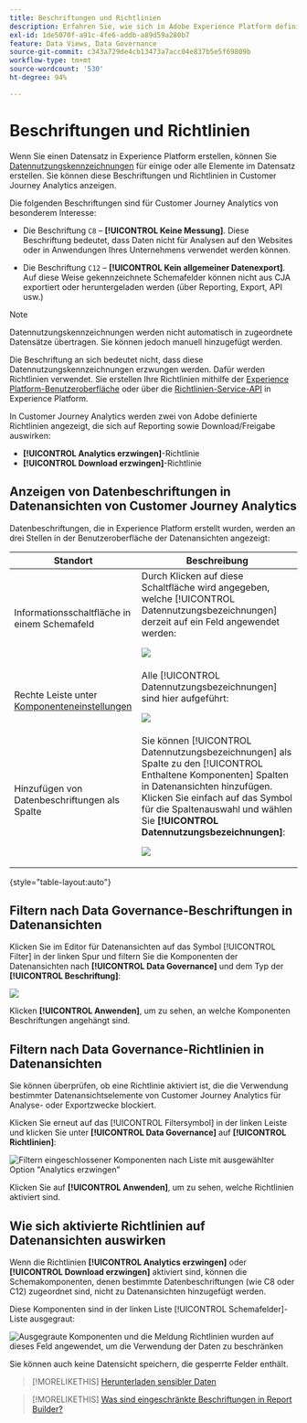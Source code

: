 ```yaml
---
title: Beschriftungen und Richtlinien
description: Erfahren Sie, wie sich in Adobe Experience Platform definierte Datenbeschriftungen und Richtlinien auf Datenansichten und Berichte in Customer Journey Analytics auswirken.
exl-id: 1de5070f-a91c-4fe6-addb-a89d59a280b7
feature: Data Views, Data Governance
source-git-commit: c343a729de4cb13473a7acc04e837b5e5f69809b
workflow-type: tm+mt
source-wordcount: '530'
ht-degree: 94%

---
```


# Beschriftungen und Richtlinien

Wenn Sie einen Datensatz in Experience Platform erstellen, können Sie [Datennutzungskennzeichnungen](https://experienceleague.adobe.com/docs/experience-platform/data-governance/labels/reference.html?lang=de) für einige oder alle Elemente im Datensatz erstellen. Sie können diese Beschriftungen und Richtlinien in Customer Journey Analytics anzeigen.

Die folgenden Beschriftungen sind für Customer Journey Analytics von besonderem Interesse:

* Die Beschriftung `C8` – **[!UICONTROL Keine Messung]**. Diese Beschriftung bedeutet, dass Daten nicht für Analysen auf den Websites oder in Anwendungen Ihres Unternehmens verwendet werden können.

* Die Beschriftung `C12` – **[!UICONTROL Kein allgemeiner Datenexport]**. Auf diese Weise gekennzeichnete Schemafelder können nicht aus CJA exportiert oder heruntergeladen werden (über Reporting, Export, API usw.)

>[!NOTE]
>
>Datennutzungskennzeichnungen werden nicht automatisch in zugeordnete Datensätze übertragen. Sie können jedoch manuell hinzugefügt werden.

Die Beschriftung an sich bedeutet nicht, dass diese Datennutzungskennzeichnungen erzwungen werden. Dafür werden Richtlinien verwendet. Sie erstellen Ihre Richtlinien mithilfe der [Experience Platform-Benutzeroberfläche](https://experienceleague.adobe.com/docs/experience-platform/data-governance/policies/user-guide.html?lang=de) oder über die [Richtlinien-Service-API](https://experienceleague.adobe.com/docs/experience-platform/data-governance/api/overview.html?lang=de) in Experience Platform.

In Customer Journey Analytics werden zwei von Adobe definierte Richtlinien angezeigt, die sich auf Reporting sowie Download/Freigabe auswirken:

* **[!UICONTROL Analytics erzwingen]**-Richtlinie
* **[!UICONTROL Download erzwingen]**-Richtlinie

## Anzeigen von Datenbeschriftungen in Datenansichten von Customer Journey Analytics

Datenbeschriftungen, die in Experience Platform erstellt wurden, werden an drei Stellen in der Benutzeroberfläche der Datenansichten angezeigt:

| Standort | Beschreibung |
| --- | --- |
| Informationsschaltfläche in einem Schemafeld | Durch Klicken auf diese Schaltfläche wird angegeben, welche [!UICONTROL Datennutzungsbezeichnungen] derzeit auf ein Feld angewendet werden:<p>![](assets/data-label-left.png) |
| Rechte Leiste unter [Komponenteneinstellungen](/help/data-views/component-settings/overview.md) | Alle [!UICONTROL Datennutzungsbezeichnungen] sind hier aufgeführt:<p>![](assets/data-label-right.png) |
| Hinzufügen von Datenbeschriftungen als Spalte | Sie können [!UICONTROL Datennutzungsbezeichnungen] als Spalte zu den [!UICONTROL Enthaltene Komponenten] Spalten in Datenansichten hinzufügen. Klicken Sie einfach auf das Symbol für die Spaltenauswahl und wählen Sie **[!UICONTROL Datennutzungsbezeichnungen]**:<p>![](assets/data-label-column.png) |

{style="table-layout:auto"}

## Filtern nach Data Governance-Beschriftungen in Datenansichten

Klicken Sie im Editor für Datenansichten auf das Symbol [!UICONTROL Filter] in der linken Spur und filtern Sie die Komponenten der Datenansichten nach **[!UICONTROL Data Governance]** und dem Typ der **[!UICONTROL Beschriftung]**:

![](assets/filter-labels.png)

Klicken **[!UICONTROL Anwenden]**, um zu sehen, an welche Komponenten Beschriftungen angehängt sind.

## Filtern nach Data Governance-Richtlinien in Datenansichten

Sie können überprüfen, ob eine Richtlinie aktiviert ist, die die Verwendung bestimmter Datenansichtselemente von Customer Journey Analytics für Analyse- oder Exportzwecke blockiert.

Klicken Sie erneut auf das [!UICONTROL Filtersymbol] in der linken Leiste und klicken Sie unter **[!UICONTROL Data Governance]** auf **[!UICONTROL Richtlinien]**:

![Filtern eingeschlossener Komponenten nach Liste mit ausgewählter Option &quot;Analytics erzwingen&quot;](assets/filter-policies.png)

Klicken Sie auf **[!UICONTROL Anwenden]**, um zu sehen, welche Richtlinien aktiviert sind.

## Wie sich aktivierte Richtlinien auf Datenansichten auswirken

Wenn die Richtlinien **[!UICONTROL Analytics erzwingen]** oder **[!UICONTROL Download erzwingen]** aktiviert sind, können die Schemakomponenten, denen bestimmte Datenbeschriftungen (wie C8 oder C12) zugeordnet sind, nicht zu Datenansichten hinzugefügt werden.

Diese Komponenten sind in der linken Liste [!UICONTROL Schemafelder]-Liste ausgegraut:

![Ausgegraute Komponenten und die Meldung Richtlinien wurden auf dieses Feld angewendet, um die Verwendung der Daten zu beschränken](assets/component-greyed.png)

Sie können auch keine Datensicht speichern, die gesperrte Felder enthält.

>[!MORELIKETHIS]
>[Herunterladen sensibler Daten](/help/analysis-workspace/export/download-send.md)

>[!MORELIKETHIS]
>[Was sind eingeschränkte Beschriftungen in Report Builder?](https://experienceleague.adobe.com/docs/analytics-platform/using/cja-reportbuilder/restricted-labels.html?lang=de)


